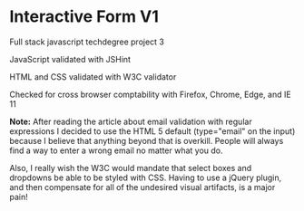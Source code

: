 # Interactive Form V1
Full stack javascript techdegree project 3

JavaScript validated with JSHint

HTML and CSS validated with W3C validator

Checked for cross browser comptability with Firefox, Chrome, Edge, and IE 11

**Note:** 
After reading the article about email validation with regular expressions I decided to use the HTML 5 default (type="email" on the input) 
because I believe that anything beyond that is overkill.  People will always find a way to enter a wrong email no matter what you do.

Also, I really wish the W3C would mandate that select boxes and dropdowns be able to be styled with CSS.  Having to use a jQuery plugin, 
and then compensate for all of the undesired visual artifacts, is a major pain!